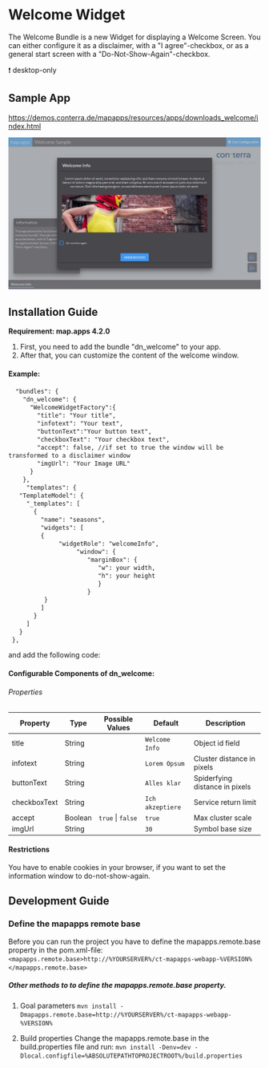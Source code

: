 # Welcome Widget
The Welcome Bundle is a new Widget for displaying a Welcome Screen. You can either configure it as a disclaimer, with a "I agree"-checkbox, or as a general start screen with a "Do-Not-Show-Again"-checkbox.


:heavy_exclamation_mark: desktop-only

Sample App
------------------
https://demos.conterra.de/mapapps/resources/apps/downloads_welcome/index.html

![Screenshot Sample App Welcome](https://github.com/conterra/mapapps-welcome/blob/master/welcome_screenshot.JPG)

Installation Guide
------------------
**Requirement: map.apps 4.2.0**

1. First, you need to add the bundle "dn_welcome" to your app.
2. After that, you can customize the content of the welcome window.

#### Example:

  
      "bundles": {
        "dn_welcome": {
          "WelcomeWidgetFactory":{
            "title": "Your title",
            "infotext": "Your text",
            "buttonText":"Your button text",
            "checkboxText": "Your checkbox text",
            "accept": false, //if set to true the window will be transformed to a disclaimer window
            "imgUrl": "Your Image URL"
          }
        },
         "templates": {
       "TemplateModel": {
         "_templates": [
           {
             "name": "seasons",
             "widgets": [  
             {
                  "widgetRole": "welcomeInfo",
                       "window": {
                          "marginBox": {
                             "w": your width,
                             "h": your height
                             }
                          }
              }
             ]
           }
         ]
       }
     },
     
and add the following code:


 
 #### Configurable Components of dn_welcome:
 
 ###### Properties
 | Property                       | Type    | Possible Values               | Default            | Description                          |
 |--------------------------------|---------|-------------------------------|--------------------|--------------------------------------|
 | title                          | String  |                               |```Welcome Info```  | Object id field                      |
 | infotext                       | String  |                               |```Lorem Opsum```   | Cluster distance in pixels           |
 | buttonText                     | String  |                               |```Alles klar```    | Spiderfying distance in pixels       |
 | checkboxText                   | String  |                               |```Ich akzeptiere```| Service return limit                 |
 | accept                         | Boolean |```true``` &#124; ```false```  |```true```          | Max cluster scale                    |
 | imgUrl                         | String  |                               |```30```            | Symbol base size                     |
 

#### Restrictions
You have to enable cookies in your browser, if you want to set the information window to do-not-show-again.


Development Guide
------------------
### Define the mapapps remote base
Before you can run the project you have to define the mapapps.remote.base property in the pom.xml-file:
`<mapapps.remote.base>http://%YOURSERVER%/ct-mapapps-webapp-%VERSION%</mapapps.remote.base>`

##### Other methods to to define the mapapps.remote.base property.
1. Goal parameters
`mvn install -Dmapapps.remote.base=http://%YOURSERVER%/ct-mapapps-webapp-%VERSION%`

2. Build properties
Change the mapapps.remote.base in the build.properties file and run:
`mvn install -Denv=dev -Dlocal.configfile=%ABSOLUTEPATHTOPROJECTROOT%/build.properties`
